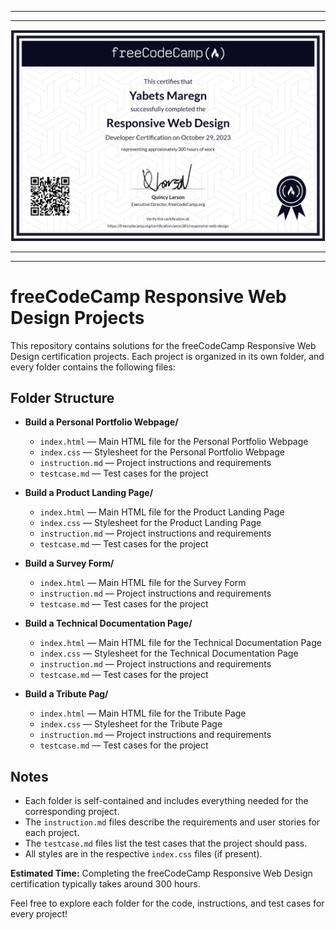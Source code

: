 

---
---

![Responsive Web Design Certificate](images/image.png)

---
---

# freeCodeCamp Responsive Web Design Projects

This repository contains solutions for the freeCodeCamp Responsive Web Design certification projects. Each project is organized in its own folder, and every folder contains the following files:

## Folder Structure

- **Build a Personal Portfolio Webpage/**
  - `index.html` — Main HTML file for the Personal Portfolio Webpage
  - `index.css` — Stylesheet for the Personal Portfolio Webpage
  - `instruction.md` — Project instructions and requirements
  - `testcase.md` — Test cases for the project

- **Build a Product Landing Page/**
  - `index.html` — Main HTML file for the Product Landing Page
  - `index.css` — Stylesheet for the Product Landing Page
  - `instruction.md` — Project instructions and requirements
  - `testcase.md` — Test cases for the project

- **Build a Survey Form/**
  - `index.html` — Main HTML file for the Survey Form
  - `instruction.md` — Project instructions and requirements
  - `testcase.md` — Test cases for the project

- **Build a Technical Documentation Page/**
  - `index.html` — Main HTML file for the Technical Documentation Page
  - `index.css` — Stylesheet for the Technical Documentation Page
  - `instruction.md` — Project instructions and requirements
  - `testcase.md` — Test cases for the project

- **Build a Tribute Pag/**
  - `index.html` — Main HTML file for the Tribute Page
  - `index.css` — Stylesheet for the Tribute Page
  - `instruction.md` — Project instructions and requirements
  - `testcase.md` — Test cases for the project

## Notes
- Each folder is self-contained and includes everything needed for the corresponding project.
- The `instruction.md` files describe the requirements and user stories for each project.
- The `testcase.md` files list the test cases that the project should pass.
- All styles are in the respective `index.css` files (if present).

**Estimated Time:**
Completing the freeCodeCamp Responsive Web Design certification typically takes around 300 hours.

Feel free to explore each folder for the code, instructions, and test cases for every project!


